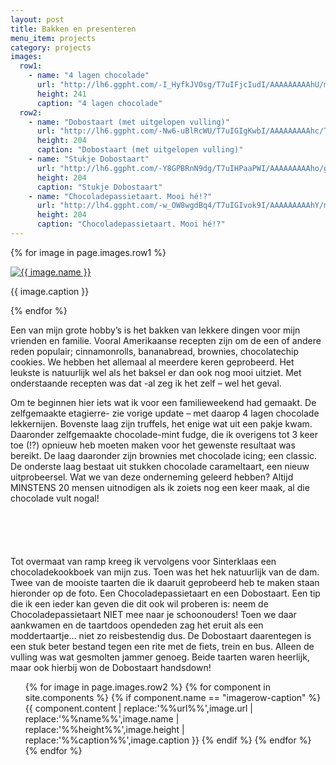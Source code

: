 ```yaml
---
layout: post
title: Bakken en presenteren
menu_item: projects
category: projects
images:
  row1:
    - name: "4 lagen chocolade"
      url: "http://lh6.ggpht.com/-I_HyfkJVOsg/T7uIFjcIudI/AAAAAAAAAhU/mKgav9f7-ho/s400/Foto1263.jpg"
      height: 241
      caption: "4 lagen chocolade"
  row2:
    - name: "Dobostaart (met uitgelopen vulling)"
      url: "http://lh6.ggpht.com/-Nw6-uBlRcWU/T7uIGIgKwbI/AAAAAAAAAhc/TrdtU46pKrs/s400/Foto1395.jpg"
      height: 204
      caption: "Dobostaart (met uitgelopen vulling)"
    - name: "Stukje Dobostaart"
      url: "http://lh6.ggpht.com/-Y8GPBRnN9dg/T7uIHPaaPWI/AAAAAAAAAho/g7vmbSGb4cc/s400/Foto1399.jpg"
      height: 204
      caption: "Stukje Dobostaart"
    - name: "Chocoladepassietaart. Mooi hé!?"
      url: "http://lh4.ggpht.com/-w_OW8wgdBq4/T7uIGIvok9I/AAAAAAAAAhY/m_WwiLo2LK8/s400/Foto1397.jpg"
      height: 204
      caption: "Chocoladepassietaart. Mooi hé!?"
---
```


{% for image in page.images.row1 %}
<div class="wp-caption alignleft"><a title="{{ image.name }}" href="{{ image.url }}"><img alt="{{ image.name }}" height="{{ image.height }}" src="{{ image.url }}" /> </a><p class="wp-caption-text">{{ image.caption }}</p></div>
{% endfor %}

Een van mijn grote hobby’s is het bakken van lekkere dingen voor mijn vrienden en familie. Vooral Amerikaanse recepten zijn om de een of andere reden populair; cinnamonrolls, bananabread, brownies, chocolatechip cookies. We hebben het allemaal al meerdere keren geprobeerd. Het leukste is natuurlijk wel als het baksel er dan ook nog mooi uitziet. Met onderstaande recepten was dat -al zeg ik het zelf – wel het geval.

Om te beginnen hier iets wat ik voor een familieweekend had gemaakt. De zelfgemaakte etagierre- zie vorige update – met daarop 4 lagen chocolade lekkernijen. Bovenste laag zijn truffels, het enige wat uit een pakje kwam. Daaronder zelfgemaakte chocolade-mint fudge, die ik overigens tot 3 keer toe (!?) opnieuw heb moeten maken voor het gewenste resultaat was bereikt. De laag daaronder zijn brownies met chocolade icing; een classic. De onderste laag bestaat uit stukken chocolade carameltaart, een nieuw uitprobeersel. Wat we van deze onderneming geleerd hebben? Altijd MINSTENS 20 mensen uitnodigen als ik zoiets nog een keer maak, al die chocolade vult nogal!

<div style="height: 4em;"></div>

Tot overmaat van ramp kreeg ik vervolgens voor Sinterklaas een chocoladekookboek van mijn zus. Toen was het hek natuurlijk van de dam. Twee van de mooiste taarten die ik daaruit geprobeerd heb te maken staan hieronder op de foto. Een Chocoladepassietaart en een Dobostaart. Een tip die ik een ieder kan geven die dit ook wil proberen is: neem de Chocoladepassietaart NIET mee naar je schoonouders! Toen we daar aankwamen en de taartdoos opendeden zag het eruit als een moddertaartje… niet zo reisbestendig dus. De Dobostaart daarentegen is een stuk beter bestand tegen een rite met de fiets, trein en bus. Alleen de vulling was wat gesmolten jammer genoeg. Beide taarten waren heerlijk, maar ook hierbij won de Dobostaart handsdown!


<div class="imagerowcontainer">
    <ul class="imagerow">
        {% for image in page.images.row2 %}
            {% for component in site.components %} {% if component.name == "imagerow-caption" %}
                {{ component.content | replace:'%%url%%',image.url | replace:'%%name%%',image.name | replace:'%%height%%',image.height | replace:'%%caption%%',image.caption }}
            {% endif %} {% endfor %}
        {% endfor %}
    </ul>
</div>
<div class="clearer"></div>